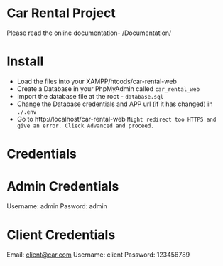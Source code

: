 # Car Rental Project

Please read the online documentation- /Documentation/

# Install
- Load the files into your XAMPP/htcods/car-rental-web
- Create a Database in your PhpMyAdmin called `car_rental_web`
- Import the database file at the root - `database.sql`
- Change the Database credentials and APP url (if it has changed) in `./.env`
- Go to http://localhost/car-rental-web  `Might redirect too HTTPS and give an error. Clieck Advanced and proceed.`

# Credentials

# Admin Credentials

Username:  admin
Pasword: admin

# Client Credentials
Email: client@car.com
Username: client
Password: 123456789

